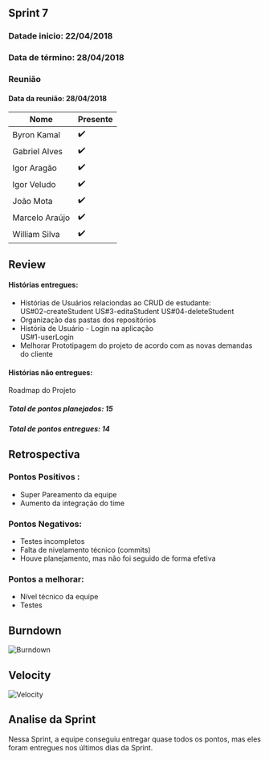 ## Sprint 7

### Datade inicio: 22/04/2018

### Data de término: 28/04/2018


### Reunião
#### Data da reunião: 28/04/2018

|Nome|Presente|
|----|----|
|Byron Kamal|:heavy_check_mark: |
|Gabriel Alves|:heavy_check_mark: |
|Igor Aragão|:heavy_check_mark: |
|Igor Veludo|:heavy_check_mark: |
|João Mota|:heavy_check_mark: |
|Marcelo Araújo|:heavy_check_mark: |
|William Silva|:heavy_check_mark: |

## Review
#### Histórias entregues:

<ul>
  <li>Histórias de Usuários relaciondas ao CRUD de estudante:</li>
US#02-createStudent
US#3-editaStudent
US#04-deleteStudent

<li>Organização das pastas dos repositórios</li>

<li>História de Usuário - Login na aplicação</li>
US#1-userLogin

<li>Melhorar Prototipagem do projeto de acordo com as novas demandas do cliente</li>
</ul>

#### Histórias não entregues:
Roadmap do Projeto

##### Total de pontos planejados: 15
##### Total de pontos entregues: 14

## Retrospectiva
### Pontos Positivos :
<ul>
   <li> Super Pareamento da equipe</li>
   <li> Aumento da integração do time</li>
</ul>

### Pontos Negativos:

<ul>
    <li> Testes incompletos</li>
    <li> Falta de nivelamento técnico (commits)</li>
  <li>Houve planejamento, mas não foi seguido de forma efetiva</li>
</ul>

### Pontos a melhorar:

<ul>
  <li>Nível técnico da equipe</li>
  <li>Testes</li>
</ul>

## Burndown
![Burndown](https://imgur.com/Qr733HN)

## Velocity
![Velocity](https://imgur.com/QQypoIx)

## Analise da Sprint
Nessa Sprint, a equipe conseguiu entregar quase todos os pontos, mas eles foram entregues nos últimos dias da Sprint.

